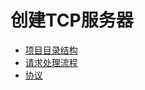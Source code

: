 # 创建TCP服务器

* [项目目录结构](tcp/project_dir.md)
* [请求处理流程](tcp/request_flow.md)
* [协议](tcp/thrift.md)





